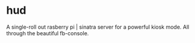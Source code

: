 hud
===

A single-roll out rasberry pi | sinatra server for a powerful kiosk mode. All through the beautiful fb-console.